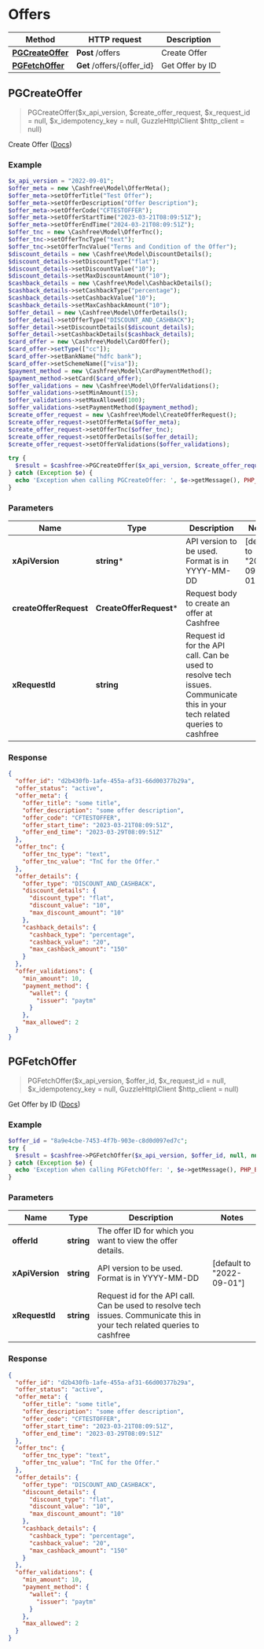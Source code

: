 # Offers

Method | HTTP request | Description
------------- | ------------- | -------------
[**PGCreateOffer**](Offers.md#PGCreateOffer) | **Post** /offers | Create Offer
[**PGFetchOffer**](Offers.md#PGFetchOffer) | **Get** /offers/{offer_id} | Get Offer by ID



## PGCreateOffer

> PGCreateOffer($x_api_version, $create_offer_request, $x_request_id = null, $x_idempotency_key = null, GuzzleHttp\Client $http_client = null)

Create Offer ([Docs](https://docs.cashfree.com/reference/pgcreateoffer))



### Example

```php
$x_api_version = "2022-09-01";
$offer_meta = new \Cashfree\Model\OfferMeta();
$offer_meta->setOfferTitle("Test Offer");
$offer_meta->setOfferDescription("Offer Description");
$offer_meta->setOfferCode("CFTESTOFFER");
$offer_meta->setOfferStartTime("2023-03-21T08:09:51Z");
$offer_meta->setOfferEndTime("2024-03-21T08:09:51Z");
$offer_tnc = new \Cashfree\Model\OfferTnc();
$offer_tnc->setOfferTncType("text");
$offer_tnc->setOfferTncValue("Terms and Condition of the Offer");
$discount_details = new \Cashfree\Model\DiscountDetails();
$discount_details->setDiscountType("flat");
$discount_details->setDiscountValue("10");
$discount_details->setMaxDiscountAmount("10");
$cashback_details = new \Cashfree\Model\CashbackDetails();
$cashback_details->setCashbackType("percentage");
$cashback_details->setCashbackValue("10");
$cashback_details->setMaxCashbackAmount("10");
$offer_detail = new \Cashfree\Model\OfferDetails();
$offer_detail->setOfferType("DISCOUNT_AND_CASHBACK");
$offer_detail->setDiscountDetails($discount_details);
$offer_detail->setCashbackDetails($cashback_details);
$card_offer = new \Cashfree\Model\CardOffer();
$card_offer->setType(["cc"]);
$card_offer->setBankName("hdfc bank");
$card_offer->setSchemeName(["visa"]);
$payment_method = new \Cashfree\Model\CardPaymentMethod();
$payment_method->setCard($card_offer);
$offer_validations = new \Cashfree\Model\OfferValidations();
$offer_validations->setMinAmount(15);
$offer_validations->setMaxAllowed(100);
$offer_validations->setPaymentMethod($payment_method);
$create_offer_request = new \Cashfree\Model\CreateOfferRequest();
$create_offer_request->setOfferMeta($offer_meta);
$create_offer_request->setOfferTnc($offer_tnc);
$create_offer_request->setOfferDetails($offer_detail);
$create_offer_request->setOfferValidations($offer_validations);

try {
  $result = $cashfree->PGCreateOffer($x_api_version, $create_offer_request, null, null, null);
} catch (Exception $e) {
  echo 'Exception when calling PGCreateOffer: ', $e->getMessage(), PHP_EOL;
}
```

### Parameters
Name | Type | Description  | Notes
------------- | ------------- | ------------- | -------------
**xApiVersion** | **string*** | API version to be used. Format is in YYYY-MM-DD | [default to &quot;2022-09-01&quot;]
**createOfferRequest** | **CreateOfferRequest*** | Request body to create an offer at Cashfree | 
**xRequestId** | **string** | Request id for the API call. Can be used to resolve tech issues. Communicate this in your tech related queries to cashfree | 


### Response
```json
{
  "offer_id": "d2b430fb-1afe-455a-af31-66d00377b29a",
  "offer_status": "active",
  "offer_meta": {
    "offer_title": "some title",
    "offer_description": "some offer description",
    "offer_code": "CFTESTOFFER",
    "offer_start_time": "2023-03-21T08:09:51Z",
    "offer_end_time": "2023-03-29T08:09:51Z"
  },
  "offer_tnc": {
    "offer_tnc_type": "text",
    "offer_tnc_value": "TnC for the Offer."
  },
  "offer_details": {
    "offer_type": "DISCOUNT_AND_CASHBACK",
    "discount_details": {
      "discount_type": "flat",
      "discount_value": "10",
      "max_discount_amount": "10"
    },
    "cashback_details": {
      "cashback_type": "percentage",
      "cashback_value": "20",
      "max_cashback_amount": "150"
    }
  },
  "offer_validations": {
    "min_amount": 10,
    "payment_method": {
      "wallet": {
        "issuer": "paytm"
      }
    },
    "max_allowed": 2
  }
}
```


## PGFetchOffer

> PGFetchOffer($x_api_version, $offer_id, $x_request_id = null, $x_idempotency_key = null, GuzzleHttp\Client $http_client = null)

Get Offer by ID ([Docs](https://docs.cashfree.com/reference/pgfetchoffer))



### Example

```php
$offer_id = "8a9e4cbe-7453-4f7b-903e-c8d0d097ed7c";
try {
  $result = $cashfree->PGFetchOffer($x_api_version, $offer_id, null, null, null);
} catch (Exception $e) {
  echo 'Exception when calling PGFetchOffer: ', $e->getMessage(), PHP_EOL;
}
```

### Parameters

Name | Type | Description  | Notes
------------- | ------------- | ------------- | -------------
**offerId** | **string** | The offer ID for which you want to view the offer details. | 
**xApiVersion** | **string** | API version to be used. Format is in YYYY-MM-DD | [default to &quot;2022-09-01&quot;]
**xRequestId** | **string** | Request id for the API call. Can be used to resolve tech issues. Communicate this in your tech related queries to cashfree | 


### Response
```json
{
  "offer_id": "d2b430fb-1afe-455a-af31-66d00377b29a",
  "offer_status": "active",
  "offer_meta": {
    "offer_title": "some title",
    "offer_description": "some offer description",
    "offer_code": "CFTESTOFFER",
    "offer_start_time": "2023-03-21T08:09:51Z",
    "offer_end_time": "2023-03-29T08:09:51Z"
  },
  "offer_tnc": {
    "offer_tnc_type": "text",
    "offer_tnc_value": "TnC for the Offer."
  },
  "offer_details": {
    "offer_type": "DISCOUNT_AND_CASHBACK",
    "discount_details": {
      "discount_type": "flat",
      "discount_value": "10",
      "max_discount_amount": "10"
    },
    "cashback_details": {
      "cashback_type": "percentage",
      "cashback_value": "20",
      "max_cashback_amount": "150"
    }
  },
  "offer_validations": {
    "min_amount": 10,
    "payment_method": {
      "wallet": {
        "issuer": "paytm"
      }
    },
    "max_allowed": 2
  }
}
```